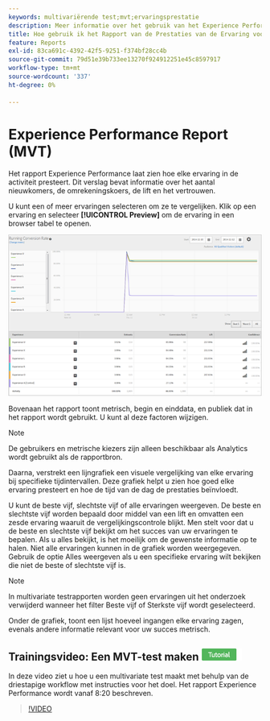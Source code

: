 ```yaml
---
keywords: multivariërende test;mvt;ervaringsprestatie
description: Meer informatie over het gebruik van het Experience Performance-rapport voor Adobe [!DNL Target] Ervaar gerichte activiteiten die aantonen hoe elke ervaring in de activiteit presteert.
title: Hoe gebruik ik het Rapport van de Prestaties van de Ervaring voor Multivariate Tests?
feature: Reports
exl-id: 83ca691c-4392-42f5-9251-f374bf28cc4b
source-git-commit: 79d51e39b733ee13270f924912251e45c8597917
workflow-type: tm+mt
source-wordcount: '337'
ht-degree: 0%

---
```


# Experience Performance Report (MVT)

Het rapport Experience Performance laat zien hoe elke ervaring in de activiteit presteert. Dit verslag bevat informatie over het aantal nieuwkomers, de omrekeningskoers, de lift en het vertrouwen.

U kunt een of meer ervaringen selecteren om ze te vergelijken. Klik op een ervaring en selecteer **[!UICONTROL Preview]** om de ervaring in een browser tabel te openen.

![Experience Performance Report in Adobe Target](/help/main/c-reports/assets/experienceperformancetable.png)

Bovenaan het rapport toont metrisch, begin en einddata, en publiek dat in het rapport wordt gebruikt. U kunt al deze factoren wijzigen.

>[!NOTE]
>
>De gebruikers en metrische kiezers zijn alleen beschikbaar als Analytics wordt gebruikt als de rapportbron.

Daarna, verstrekt een lijngrafiek een visuele vergelijking van elke ervaring bij specifieke tijdintervallen. Deze grafiek helpt u zien hoe goed elke ervaring presteert en hoe de tijd van de dag de prestaties beïnvloedt.

U kunt de beste vijf, slechtste vijf of alle ervaringen weergeven. De beste en slechtste vijf worden bepaald door middel van een lift en omvatten een zesde ervaring waaruit de vergelijkingscontrole blijkt. Men stelt voor dat u de beste en slechtste vijf bekijkt om het succes van uw ervaringen te bepalen. Als u alles bekijkt, is het moeilijk om de gewenste informatie op te halen. Niet alle ervaringen kunnen in de grafiek worden weergegeven. Gebruik de optie Alles weergeven als u een specifieke ervaring wilt bekijken die niet de beste of slechtste vijf is.

>[!NOTE]
>
>In multivariate testrapporten worden geen ervaringen uit het onderzoek verwijderd wanneer het filter Beste vijf of Sterkste vijf wordt geselecteerd.

Onder de grafiek, toont een lijst hoeveel ingangen elke ervaring zagen, evenals andere informatie relevant voor uw succes metrisch.

## Trainingsvideo: Een MVT-test maken ![Zelfstudie-badge](/help/main/assets/tutorial.png)

In deze video ziet u hoe u een multivariate test maakt met behulp van de driestapige workflow met instructies voor het doel. Het rapport Experience Performance wordt vanaf 8:20 beschreven.

>[!VIDEO](https://video.tv.adobe.com/v/17395)
